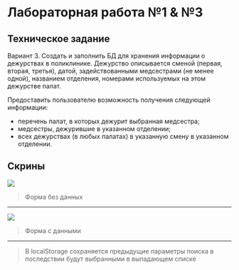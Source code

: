 # Лабораторная работа №1 & №3

## Техническое задание
Вариант 3. Создать и заполнить БД для хранения информации о дежурствах в поликлинике. Дежурство описывается сменой (первая, вторая, третья), датой, задействованными медсестрами (не менее одной), названием отделения, номерами используемых на этом дежурстве палат.

Предоставить пользователю возможность получения следующей информации:

- перечень палат, в которых дежурит выбранная медсестра;
- медсестры, дежурившие в указанном отделении;
- всех дежурствах (в любых палатах) в указанную смену в указанном отделении.

## Скрины
![](https://i.imgur.com/Pk9q8bj.png)
> Форма без данных
---
![](https://i.imgur.com/q0jpq3p.png)
> Форма с данными
---
> В localStorage сохраняется предыдущие параметры поиска в последствии будут выбранными в выпадающем списке
